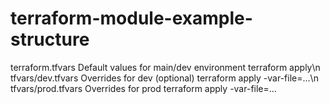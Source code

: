 # terraform-module-example-structure


terraform.tfvars	Default values for main/dev environment	terraform apply\n
tfvars/dev.tfvars	Overrides for dev (optional)	terraform apply -var-file=...\n
tfvars/prod.tfvars	Overrides for prod	terraform apply -var-file=...
